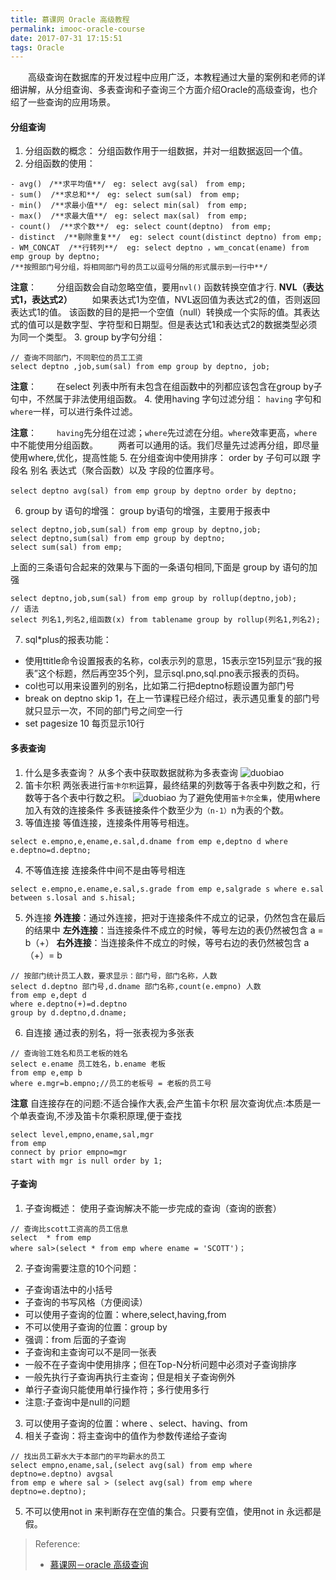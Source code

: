 ```yaml
---
title: 慕课网 Oracle 高级教程
permalink: imooc-oracle-course
date: 2017-07-31 17:15:51
tags: Oracle
---
```


　　高级查询在数据库的开发过程中应用广泛，本教程通过大量的案例和老师的详细讲解，从分组查询、多表查询和子查询三个方面介绍Oracle的高级查询，也介绍了一些查询的应用场景。
<!-- more --> 
#### 分组查询
1. 分组函数的概念：
 分组函数作用于一组数据，并对一组数据返回一个值。
2. 分组函数的使用：
```
- avg()　/**求平均值**/　eg: select avg(sal)　from emp;
- sum()  /**求总和**/　eg: select sum(sal)　from emp;
- min()  /**求最小值**/　eg: select min(sal)　from emp;
- max()  /**求最大值**/　eg: select max(sal)　from emp;
- count()  /**求个数**/　eg: select count(deptno)　from emp;
- distinct  /**剔除重复**/  eg: select count(distinct deptno) from emp;
- WM_CONCAT  /**行转列**/  eg: select deptno ，wm_concat(ename) from emp group by deptno;  
/**按照部门号分组，将相同部门号的员工以逗号分隔的形式展示到一行中**/
```
**注意**：
　　分组函数会自动忽略空值，要用`nvl()` 函数转换空值才行.
__NVL（表达式1，表达式2）__
　　如果表达式1为空值，NVL返回值为表达式2的值，否则返回表达式1的值。 该函数的目的是把一个空值（null）转换成一个实际的值。其表达式的值可以是数字型、字符型和日期型。但是表达式1和表达式2的数据类型必须为同一个类型。
3. group by字句分组：
```
// 查询不同部门，不同职位的员工工资
select deptno ,job,sum(sal) from emp group by deptno, job;
```
**注意**：
　　在select 列表中所有未包含在组函数中的列都应该包含在group by子句中，不然属于非法使用组函数。
4. 使用having 字句过滤分组：
`having` 字句和 `where`一样，可以进行条件过滤。

**注意**：
 　　`having`先分组在过滤；`where`先过滤在分组。`where`效率更高，`where`中不能使用分组函数。
　　两者可以通用的话。我们尽量先过滤再分组，即尽量使用where,优化，提高性能
5. 在分组查询中使用排序：
 order by 子句可以跟 字段名 别名 表达式（聚合函数）以及 字段的位置序号。
```
select deptno avg(sal) from emp group by deptno order by deptno;　
```
6. group by 语句的增强：
group by语句的增强，主要用于报表中
```
select deptno,job,sum(sal) from emp group by deptno,job;
select deptno,sum(sal) from emp group by deptno;
select sum(sal) from emp;
```
上面的三条语句合起来的效果与下面的一条语句相同,下面是 group by 语句的加强
```
select deptno,job,sum(sal) from emp group by rollup(deptno,job);
// 语法
select 列名1,列名2,组函数(x) from tablename group by rollup(列名1,列名2);
```
7. sql*plus的报表功能：
- 使用ttitle命令设置报表的名称，col表示列的意思，15表示空15列显示“我的报表”这个标题，然后再空35个列，显示sql.pno,sql.pno表示报表的页码。
- col也可以用来设置列的别名，比如第二行把deptno标题设置为部门号
- break on deptno skip 1，在上一节课程已经介绍过，表示遇见重复的部门号就只显示一次，不同的部门号之间空一行
- set pagesize 10  每页显示10行
#### 多表查询
1. 什么是多表查询？ 
从多个表中获取数据就称为多表查询
![duobiao](/img/58b782c80001238f12800720.jpg)
2. 笛卡尔积
两张表进行`笛卡尔积`运算，最终结果的列数等于各表中列数之和，行数等于各个表中行数之积。
![duobiao](/img/591c6eb300015ae512800720.jpg)
为了避免使用`笛卡尔全集`，使用where加入有效的连接条件
多表链接条件个数至少为`（n-1）`n为表的个数。
3. 等值连接
等值连接，连接条件用等号相连。
```
select e.empno,e,ename,e.sal,d.dname from emp e,deptno d where e.deptno=d.deptno;
```
4. 不等值连接
连接条件中间不是由等号相连
```
select e.empno,e.ename,e.sal,s.grade from emp e,salgrade s where e.sal between s.losal and s.hisal;
```
5. 外连接
__外连接__：通过外连接，把对于连接条件不成立的记录，仍然包含在最后的结果中
__左外连接__：当连接条件不成立的时候，等号左边的表仍然被包含 a = b（+）
__右外连接__：当连接条件不成立的时候，等号右边的表仍然被包含  a（+）= b
```
// 按部门统计员工人数，要求显示：部门号，部门名称，人数
select d.deptno 部门号,d.dname 部门名称,count(e.empno) 人数
from emp e,dept d
where e.deptno(+)=d.deptno
group by d.deptno,d.dname;
```
6. 自连接
通过表的别名，将一张表视为多张表
```
// 查询验工姓名和员工老板的姓名
select e.ename 员工姓名，b.ename 老板
from emp e,emp b
where e.mgr=b.empno;//员工的老板号 = 老板的员工号
```
**注意**
自连接存在的问题:不适合操作大表,会产生笛卡尔积
层次查询优点:本质是一个单表查询,不涉及笛卡尔乘积原理,便于查找
```
select level,empno,ename,sal,mgr 
from emp 
connect by prior empno=mgr
start with mgr is null order by 1;
```
#### 子查询
1. 子查询概述：
使用子查询解决不能一步完成的查询（查询的嵌套）
```
// 查询比scott工资高的员工信息
select  * from emp 
where sal>(select * from emp where ename = 'SCOTT')；
```
2. 子查询需要注意的10个问题：
- 子查询语法中的小括号
- 子查询的书写风格（方便阅读）
- 可以使用子查询的位置：where,select,having,from
- 不可以使用子查询的位置：group by
- 强调：from 后面的子查询
- 子查询和主查询可以不是同一张表
- 一般不在子查询中使用排序；但在Top-N分析问题中必须对子查询排序
- 一般先执行子查询再执行主查询；但是相关子查询例外
- 单行子查询只能使用单行操作符；多行使用多行
- 注意:子查询中是null的问题
3. 可以使用子查询的位置：where 、select、having、from
4. 相关子查询：将主查询中的值作为参数传递给子查询
```
// 找出员工薪水大于本部门的平均薪水的员工
select empno,ename,sal,(select avg(sal) from emp where deptno=e.deptno) avgsal 
from emp e where sal > (select avg(sal) from emp where deptno=e.deptno);
```
5. 不可以使用not in 来判断存在空值的集合。只要有空值，使用not in 永远都是假。

> Reference: 
> - [慕课网－oracle 高级查询](http://www.imooc.com/video/8494)
